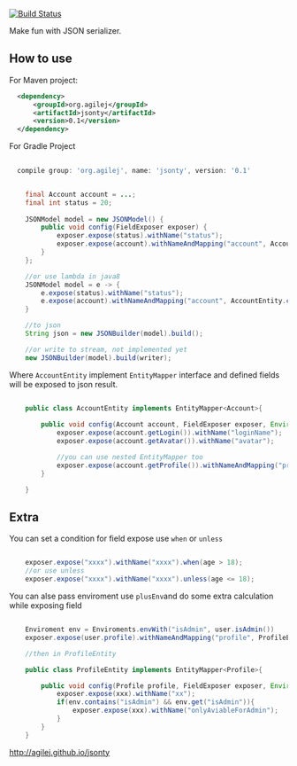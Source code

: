 [![Build Status](https://drone.io/github.com/agilej/jsonty/status.png)](https://drone.io/github.com/agilej/jsonty/latest)

Make fun with JSON serializer.

## How to use

For Maven project:

```xml
  <dependency>
      <groupId>org.agilej</groupId>
      <artifactId>jsonty</artifactId>
      <version>0.1</version>
  </dependency>
```

For Gradle Project

```groovy
  
  compile group: 'org.agilej', name: 'jsonty', version: '0.1'

```

```java

    final Account account = ...;
    final int status = 20;
    
    JSONModel model = new JSONModel() {
        public void config(FieldExposer exposer) {
            exposer.expose(status).withName("status");
            exposer.expose(account).withNameAndMapping("account", AccountEntity.class);
        }
    };

    //or use lambda in java8
    JSONModel model = e -> {
        e.expose(status).withName("status");
        e.expose(account).withNameAndMapping("account", AccountEntity.class);
    }

    //to json
    String json = new JSONBuilder(model).build();

    //or write to stream, not implemented yet
    new JSONBuilder(model).build(writer);

```

Where `AccountEntity` implement `EntityMapper` interface and defined fields will be exposed to json result.

```java

    public class AccountEntity implements EntityMapper<Account>{
        
        public void config(Account account, FieldExposer exposer, Environment env) {
            exposer.expose(account.getLogin()).withName("loginName");
            exposer.expose(account.getAvatar()).withName("avatar");

            //you can use nested EntityMapper too
            exposer.expose(account.getProfile()).withNameAndMapping("profile", ProfileEntity.class);
        }

    }
```

## Extra

You can set a condition for field expose use `when` or `unless`

```java

    exposer.expose("xxxx").withName("xxxx").when(age > 18);
    //or use unless
    exposer.expose("xxxx").withName("xxxx").unless(age <= 18);
```

You can alse pass enviroment use `plusEnv`and do some extra calculation while exposing field

```java

    Enviroment env = Enviroments.envWith("isAdmin", user.isAdmin()) 
    exposer.expose(user.profile).withNameAndMapping("profile", ProfileEntity.class).plusEnv(env);

    //then in ProfileEntity

    public class ProfileEntity implements EntityMapper<Profile>{

        public void config(Profile profile, FieldExposer exposer, Environment env) {
            exposer.expose(xxx).withName("xx");
            if(env.contains("isAdmin") && env.get("isAdmin")){
                exposer.expose(xxx).withName("onlyAviableForAdmin"); 
            }
        }
    }
```

http://agilej.github.io/jsonty
